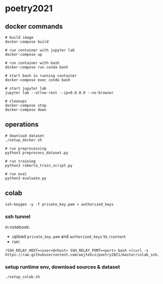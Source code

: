 # poetry2021

## docker commands
```
# build image
docker-compose build

# run container with jupyter lab
docker-compose up

# run container with bash
docker-compose run conda bash

# start bash in running container
docker-compose exec conda bash

# start jupyter lab
jupyter lab --allow-root --ip=0.0.0.0 --no-browser

# cleanups
docker-compose stop
docker-compose down
```

## operations
```
# download dataset
./setup_docker.sh

# run preprocessing
python3 preprocess_dataset.py

# run training
python3 roberta_train_script.py

# run eval
python3 evaluate.py
```

## colab
```
ssh-keygen -y -f private_key.pem > authorized_keys
```

### ssh tunnel
in notebook:
- upload `private_key.pem` and `authorized_keys` to `/content`
- run:
```
!SSH_RELAY_HOST=<user>@<host> SSH_RELAY_PORT=<port> bash <(curl -s https://raw.githubusercontent.com/wojtekcz/poetry2021/master/colab_ssh/colab_ssh_server.sh)
```
### setup runtime env, download sources & dataset
```
./setup_colab.sh
```
